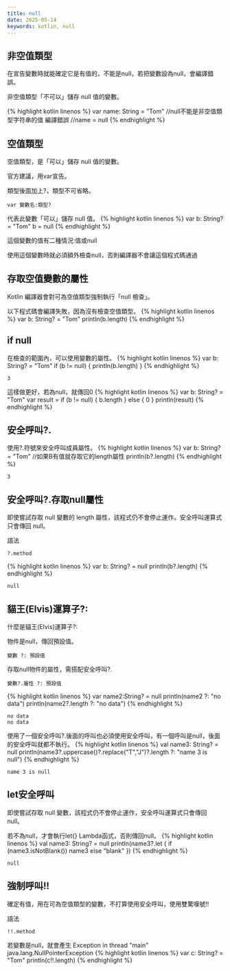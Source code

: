 ```yaml
---
title: null
date: 2025-05-14
keywords: kotlin, null
---
```

## 非空值類型
在宣告變數時就能確定它是有值的，不能是null，若把變數設為null，會編譯錯誤。

非空值類型「不可以」儲存 null 值的變數。

{% highlight kotlin linenos %}
var name: String = "Tom" 
//null不能是非空值類型字符串的值 編譯錯誤
//name = null
{% endhighlight %}

## 空值類型
空值類型，是「可以」儲存 null 值的變數。

官方建議，用var宣告。

類型後面加上?，類型不可省略。
```
var 變數名:類型?
```

代表此變數「可以」儲存 null 值。
{% highlight kotlin linenos %}
var b: String? = "Tom"
b = null
{% endhighlight %}

這個變數的值有二種情況:值或null

使用這個變數時就必須額外檢查null，否則編譯器不會讓這個程式碼通過

## 存取空值變數的屬性

Kotlin 編譯器會對可為空值類型強制執行「null 檢查」。

以下程式碼會編譯失敗，因為沒有檢查空值類型。
{% highlight kotlin linenos %}
var b: String? = "Tom"
println(b.length)
{% endhighlight %}

## if null

在檢查的範圍內，可以使用變數的屬性。
{% highlight kotlin linenos %}
var b: String? = "Tom"
if (b != null) {
    println(b.length)
}
{% endhighlight %}
```
3
```

這樣做更好，若為null，就傳回0
{% highlight kotlin linenos %}
var b: String? = "Tom"
var result = if (b != null) {
  b.length
} else {
  0
}
println(result)
{% endhighlight %}

## 安全呼叫?.
使用?.符號來安全呼叫成員屬性。
{% highlight kotlin linenos %}
var b: String? = "Tom"
//如果B有值就存取它的length屬性
println(b?.length) 
{% endhighlight %}
```
3
```

## 安全呼叫?.存取null屬性
即使嘗試存取 null 變數的 length 屬性，該程式仍不會停止運作。安全呼叫運算式只會傳回 null。

語法
```
?.method
```

{% highlight kotlin linenos %}
var b: String? = null
println(b?.length) 
{% endhighlight %}
```
null
```

## 貓王(Elvis)運算子?:
什麼是貓王(Elvis)運算子?:

物件是null，傳回預設值。
```
變數 ?: 預設值
```

存取null物件的屬性，需搭配安全呼叫?.
```
變數?.屬性 ?: 預設值
```

{% highlight kotlin linenos %}
var name2:String? = null 
println(name2 ?: "no data")
println(name2?.length ?: "no data")
{% endhighlight %}
```
no data
no data
```

使用了一個安全呼叫?.後面的呼叫也必須使用安全呼叫，有一個呼叫是null，後面的安全呼叫就都不執行。
{% highlight kotlin linenos %}
val name3: String? = null
println(name3?.uppercase()?.replace("T","J")?.length ?: "name 3 is null")
{% endhighlight %}
```
name 3 is null
```

## let安全呼叫
即使嘗試存取 null 變數，該程式仍不會停止運作，安全呼叫運算式只會傳回 null。

若不為null，才會執行let{} Lambda函式，否則傳回null。
{% highlight kotlin linenos %}
val name3: String? = null
println(name3?.let { if (name3.isNotBlank()) name3 else "blank"  })
{% endhighlight %}
```
null
```

## 強制呼叫!!
確定有值，用在可為空值類型的變數，不打算使用安全呼叫，使用雙驚嘆號!!

語法
```
!!.method
```

若變數是null，就會產生 Exception in thread "main" java.lang.NullPointerException
{% highlight kotlin linenos %}
var c: String? = "Tom"
println(c!!.length)
{% endhighlight %}
